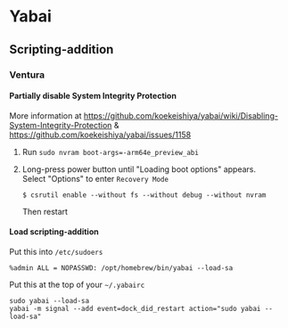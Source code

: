 # Yabai

## Scripting-addition

### Ventura

#### Partially disable System Integrity Protection

More information at <https://github.com/koekeishiya/yabai/wiki/Disabling-System-Integrity-Protection> & <https://github.com/koekeishiya/yabai/issues/1158>

1. Run `sudo nvram boot-args=-arm64e_preview_abi`

2. Long-press power button until "Loading  boot options" appears.  
    Select "Options" to enter `Recovery Mode`

    ```
    $ csrutil enable --without fs --without debug --without nvram
    ```

    Then restart

#### Load scripting-addition

Put this into `/etc/sudoers`

```
%admin ALL = NOPASSWD: /opt/homebrew/bin/yabai --load-sa
```

Put this at the top of your `~/.yabairc`

```
sudo yabai --load-sa
yabai -m signal --add event=dock_did_restart action="sudo yabai --load-sa"
```

